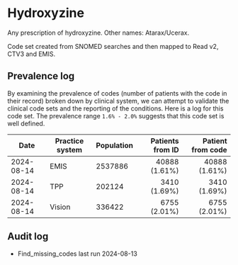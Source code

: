 # Hydroxyzine

Any prescription of hydroxyzine. Other names: Atarax/Ucerax.

Code set created from SNOMED searches and then mapped to Read v2, CTV3 and EMIS.

## Prevalence log

By examining the prevalence of codes (number of patients with the code in their record) broken down by clinical system, we can attempt to validate the clinical code sets and the reporting of the conditions. Here is a log for this code set. The prevalence range `1.6% - 2.0%` suggests that this code set is well defined.

| Date       | Practice system | Population | Patients from ID | Patient from code |
| ---------- | --------------- | ---------- | ---------------: | ----------------: |
| 2024-08-14 | EMIS            | 2537886    |    40888 (1.61%) |     40888 (1.61%) |
| 2024-08-14 | TPP             | 202124     |     3410 (1.69%) |      3410 (1.69%) |
| 2024-08-14 | Vision          | 336422     |     6755 (2.01%) |      6755 (2.01%) |

## Audit log

- Find_missing_codes last run 2024-08-13
